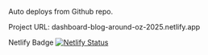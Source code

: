 
Auto deploys from Github repo.

Project URL:
dashboard-blog-around-oz-2025.netlify.app







Netlify Badge
[![Netlify Status](https://api.netlify.com/api/v1/badges/68db72c9-7f61-464d-bbd4-da5a3e8d0d84/deploy-status)](https://app.netlify.com/projects/dashboard-blog-around-oz-2025/deploys)

